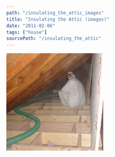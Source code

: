 ```yaml
---
path: "/insulating_the_attic_images"
title: "Insulating the Attic (images)"
date: "2011-02-06"
tags: ["house"]
sourcePath: "/insulating_the_attic"
---
```


 ![dsc04060.jpeg_hexagon.jpeg](dsc04060.jpeg_hexagon.jpeg)
